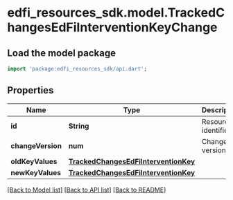 # edfi_resources_sdk.model.TrackedChangesEdFiInterventionKeyChange

## Load the model package
```dart
import 'package:edfi_resources_sdk/api.dart';
```

## Properties
Name | Type | Description | Notes
------------ | ------------- | ------------- | -------------
**id** | **String** | Resource identifier | [optional] 
**changeVersion** | **num** | Change version | [optional] 
**oldKeyValues** | [**TrackedChangesEdFiInterventionKey**](TrackedChangesEdFiInterventionKey.md) |  | [optional] 
**newKeyValues** | [**TrackedChangesEdFiInterventionKey**](TrackedChangesEdFiInterventionKey.md) |  | [optional] 

[[Back to Model list]](../README.md#documentation-for-models) [[Back to API list]](../README.md#documentation-for-api-endpoints) [[Back to README]](../README.md)


